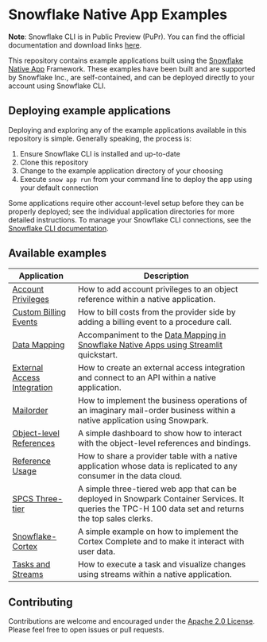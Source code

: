 # Snowflake Native App Examples

**Note**: Snowflake CLI is in Public Preview (PuPr). You can find the official documentation and download links [here](https://docs.snowflake.com/en/developer-guide/snowflake-cli-v2/index).

This repository contains example applications built using the [Snowflake Native App](https://docs.snowflake.com/en/developer-guide/native-apps/native-apps-about) Framework. These examples have been built and are supported by Snowflake Inc., are self-contained, and can be deployed directly to your account using Snowflake CLI. 

## Deploying example applications

Deploying and exploring any of the example applications available in this repository is simple. Generally speaking, the process is:

1. Ensure Snowflake CLI is installed and up-to-date
2. Clone this repository
3. Change to the example application directory of your choosing
4. Execute `snow app run` from your command line to deploy the app using your default connection

Some applications require other account-level setup before they can be properly deployed; see the individual application directories for more detailed instructions. To manage your Snowflake CLI connections, see the [Snowflake CLI documentation](https://docs.snowflake.com/en/developer-guide/snowflake-cli-v2/connecting/connect).

## Available examples

| Application | Description |
| --- | --- |
| [Account Privileges](./account-privileges/) | How to add account privileges to an object reference within a native application. |
| [Custom Billing Events](./custom-billing-events/) | How to bill costs from the provider side by adding a billing event to a procedure call. |
| [Data Mapping](./data-mapping/) | Accompaniment to the [Data Mapping in Snowflake Native Apps using Streamlit](https://quickstarts.snowflake.com/guide/data_mapping_in_native_apps/index.html?index=..%2F..index#0) quickstart. |
| [External Access Integration](./external-access-integration/) | How to create an external access integration and connect to an API within a native application. |
| [Mailorder](./mailorder/) | How to implement the business operations of an imaginary mail-order business within a native application using Snowpark. |
| [Object-level References](./object-level-references/) | A simple dashboard to show how to interact with the object-level references and bindings. |
| [Reference Usage](./reference-usage/) | How to share a provider table with a native application whose data is replicated to any consumer in the data cloud. |
| [SPCS Three-tier](./spcs-three-tier/) | A simple three-tiered web app that can be deployed in Snowpark Container Services. It queries the TPC-H 100 data set and returns the top sales clerks. |
| [Snowflake-Cortex](./snowflake-cortex/) | A simple example on how to implement the Cortex Complete and to make it interact with user data. |
| [Tasks and Streams](./tasks-streams/) | How to execute a task and visualize changes using streams within a native application. |

## Contributing

Contributions are welcome and encouraged under the [Apache 2.0 License](./LICENSE.txt). Please feel free to open issues or pull requests.
